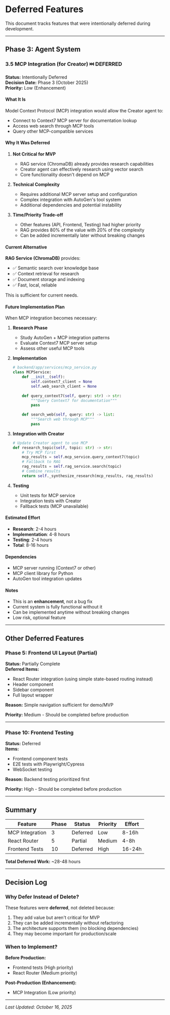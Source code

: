 # Deferred Features

This document tracks features that were intentionally deferred during development.

---

## Phase 3: Agent System

### 3.5 MCP Integration (for Creator) ⏭️ DEFERRED

**Status:** Intentionally Deferred  
**Decision Date:** Phase 3 (October 2025)  
**Priority:** Low (Enhancement)

#### What It Is
Model Context Protocol (MCP) integration would allow the Creator agent to:
- Connect to Context7 MCP server for documentation lookup
- Access web search through MCP tools
- Query other MCP-compatible services

#### Why It Was Deferred

1. **Not Critical for MVP**
   - RAG service (ChromaDB) already provides research capabilities
   - Creator agent can effectively research using vector search
   - Core functionality doesn't depend on MCP

2. **Technical Complexity**
   - Requires additional MCP server setup and configuration
   - Complex integration with AutoGen's tool system
   - Additional dependencies and potential instability

3. **Time/Priority Trade-off**
   - Other features (API, Frontend, Testing) had higher priority
   - RAG provides 80% of the value with 20% of the complexity
   - Can be added incrementally later without breaking changes

#### Current Alternative

**RAG Service (ChromaDB)** provides:
- ✅ Semantic search over knowledge base
- ✅ Context retrieval for research
- ✅ Document storage and indexing
- ✅ Fast, local, reliable

This is sufficient for current needs.

#### Future Implementation Plan

When MCP integration becomes necessary:

1. **Research Phase**
   - Study AutoGen + MCP integration patterns
   - Evaluate Context7 MCP server setup
   - Assess other useful MCP tools

2. **Implementation**
   ```python
   # backend/app/services/mcp_service.py
   class MCPService:
       def __init__(self):
           self.context7_client = None
           self.web_search_client = None
       
       def query_context7(self, query: str) -> str:
           """Query Context7 for documentation"""
           pass
       
       def search_web(self, query: str) -> list:
           """Search web through MCP"""
           pass
   ```

3. **Integration with Creator**
   ```python
   # Update Creator agent to use MCP
   def research_topic(self, topic: str) -> str:
       # Try MCP first
       mcp_results = self.mcp_service.query_context7(topic)
       # Fallback to RAG
       rag_results = self.rag_service.search(topic)
       # Combine results
       return self._synthesize_research(mcp_results, rag_results)
   ```

4. **Testing**
   - Unit tests for MCP service
   - Integration tests with Creator
   - Fallback tests (MCP unavailable)

#### Estimated Effort
- **Research**: 2-4 hours
- **Implementation**: 4-8 hours
- **Testing**: 2-4 hours
- **Total**: 8-16 hours

#### Dependencies
- MCP server running (Context7 or other)
- MCP client library for Python
- AutoGen tool integration updates

#### Notes
- This is an **enhancement**, not a bug fix
- Current system is fully functional without it
- Can be implemented anytime without breaking changes
- Low risk, optional feature

---

## Other Deferred Features

### Phase 5: Frontend UI Layout (Partial)

**Status:** Partially Complete  
**Deferred Items:**
- React Router integration (using simple state-based routing instead)
- Header component
- Sidebar component
- Full layout wrapper

**Reason:** Simple navigation sufficient for demo/MVP

**Priority:** Medium - Should be completed before production

---

### Phase 10: Frontend Testing

**Status:** Deferred  
**Items:**
- Frontend component tests
- E2E tests with Playwright/Cypress
- WebSocket testing

**Reason:** Backend testing prioritized first

**Priority:** High - Should be completed before production

---

## Summary

| Feature | Phase | Status | Priority | Effort |
|---------|-------|--------|----------|--------|
| MCP Integration | 3 | Deferred | Low | 8-16h |
| React Router | 5 | Partial | Medium | 4-8h |
| Frontend Tests | 10 | Deferred | High | 16-24h |

**Total Deferred Work:** ~28-48 hours

---

## Decision Log

### Why Defer Instead of Delete?

These features were **deferred**, not deleted because:
1. They add value but aren't critical for MVP
2. They can be added incrementally without refactoring
3. The architecture supports them (no blocking dependencies)
4. They may become important for production/scale

### When to Implement?

**Before Production:**
- Frontend tests (High priority)
- React Router (Medium priority)

**Post-Production (Enhancement):**
- MCP Integration (Low priority)

---

*Last Updated: October 16, 2025*

